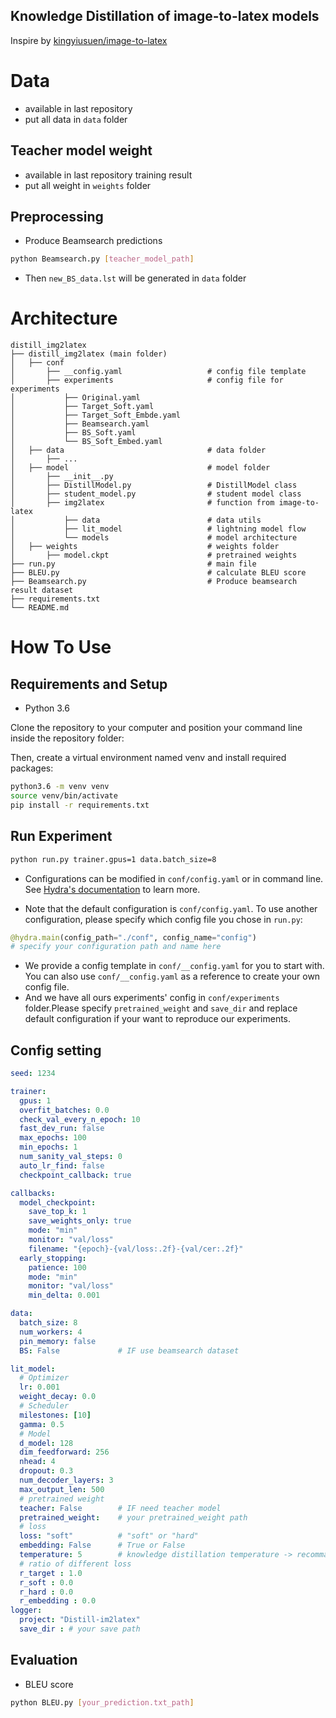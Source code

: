 Knowledge Distillation of image-to-latex models
----------------------------------------------------------------

Inspire by [kingyiusuen/image-to-latex](https://github.com/kingyiusuen/image-to-latex)



# Data
- available in last repository
- put all data in `data` folder
## Teacher model weight
- available in last repository training result
- put all weight in `weights` folder
## Preprocessing
- Produce Beamsearch predictions
```bash
python Beamsearch.py [teacher_model_path]
```
- Then `new_BS_data.lst` will be generated in `data` folder

# Architecture
```
distill_img2latex
├── distill_img2latex (main folder)
│   ├── conf
│   	├── __config.yaml                   # config file template
│   	├── experiments                     # config file for experiments
│   	    ├── Original.yaml
│   	    ├── Target_Soft.yaml
│   	    ├── Target_Soft_Embde.yaml
│   	    ├── Beamsearch.yaml
│   	    ├── BS_Soft.yaml
│   	    └── BS_Soft_Embed.yaml
│   ├── data                                # data folder
│   	├── ...
│   ├── model                               # model folder
│   	├── __init__.py
│   	├── DistillModel.py                 # DistillModel class
│   	├── student_model.py                # student model class
│   	├── img2latex                       # function from image-to-latex
│   	    ├── data                        # data utils
│   	    ├── lit_model                   # lightning model flow
│   	    └── models                      # model architecture
│   ├── weights                             # weights folder
│       ├── model.ckpt                      # pretrained weights
├── run.py                                  # main file
├── BLEU.py                                 # calculate BLEU score
├── Beamsearch.py                           # Produce beamsearch result dataset
├── requirements.txt                        
└── README.md
```

# How To Use
## Requirements and Setup
- Python 3.6

Clone the repository to your computer and position your command line inside the repository folder:

Then, create a virtual environment named venv and install required packages:
```bash
python3.6 -m venv venv
source venv/bin/activate
pip install -r requirements.txt
```

## Run Experiment
```bash
python run.py trainer.gpus=1 data.batch_size=8
```
- Configurations can be modified in `conf/config.yaml` or in command line. See [Hydra's documentation](https://hydra.cc/docs/intro/) to learn more.

- Note that the default configuration is `conf/config.yaml`. To use another configuration, please specify which config file you chose in `run.py`:
```python
@hydra.main(config_path="./conf", config_name="config") 
# specify your configuration path and name here
```

- We provide a config template in `conf/__config.yaml` for you to start with. You can also use `conf/__config.yaml` as a reference to create your own config file.
- And we have all ours experiments' config in `conf/experiments` folder.Please specify `pretrained_weight` and `save_dir` and replace default configuration if your want to reproduce our experiments.

## Config setting
```yaml
seed: 1234

trainer:
  gpus: 1
  overfit_batches: 0.0
  check_val_every_n_epoch: 10
  fast_dev_run: false
  max_epochs: 100
  min_epochs: 1
  num_sanity_val_steps: 0
  auto_lr_find: false
  checkpoint_callback: true

callbacks:
  model_checkpoint:
    save_top_k: 1
    save_weights_only: true
    mode: "min"
    monitor: "val/loss"
    filename: "{epoch}-{val/loss:.2f}-{val/cer:.2f}"
  early_stopping:
    patience: 100
    mode: "min"
    monitor: "val/loss"
    min_delta: 0.001

data:
  batch_size: 8
  num_workers: 4
  pin_memory: false
  BS: False             # IF use beamsearch dataset

lit_model:
  # Optimizer
  lr: 0.001
  weight_decay: 0.0
  # Scheduler
  milestones: [10]
  gamma: 0.5
  # Model
  d_model: 128
  dim_feedforward: 256
  nhead: 4
  dropout: 0.3
  num_decoder_layers: 3
  max_output_len: 500
  # pretrained weight
  teacher: False        # IF need teacher model
  pretrained_weight:    # your pretrained_weight path
  # loss
  loss: "soft"          # "soft" or "hard"
  embedding: False      # True or False
  temperature: 5        # knowledge distillation temperature -> recommanded 3~20
  # ratio of different loss
  r_target : 1.0
  r_soft : 0.0
  r_hard : 0.0
  r_embedding : 0.0
logger:
  project: "Distill-im2latex"
  save_dir : # your save path
```

## Evaluation
- BLEU score
```bash
python BLEU.py [your_prediction.txt_path]
```